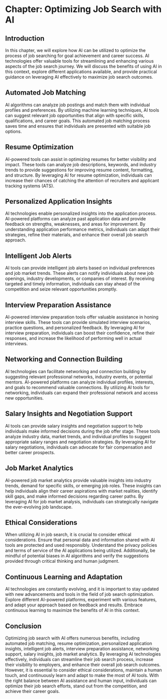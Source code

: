 Chapter: Optimizing Job Search with AI
======================================

Introduction
------------

In this chapter, we will explore how AI can be utilized to optimize the process of job searching for goal achievement and career success. AI technologies offer valuable tools for streamlining and enhancing various aspects of the job search journey. We will discuss the benefits of using AI in this context, explore different applications available, and provide practical guidance on leveraging AI effectively to maximize job search outcomes.

Automated Job Matching
----------------------

AI algorithms can analyze job postings and match them with individual profiles and preferences. By utilizing machine learning techniques, AI tools can suggest relevant job opportunities that align with specific skills, qualifications, and career goals. This automated job matching process saves time and ensures that individuals are presented with suitable job options.

Resume Optimization
-------------------

AI-powered tools can assist in optimizing resumes for better visibility and impact. These tools can analyze job descriptions, keywords, and industry trends to provide suggestions for improving resume content, formatting, and structure. By leveraging AI for resume optimization, individuals can increase their chances of catching the attention of recruiters and applicant tracking systems (ATS).

Personalized Application Insights
---------------------------------

AI technologies enable personalized insights into the application process. AI-powered platforms can analyze past application data and provide feedback on strengths, weaknesses, and areas for improvement. By understanding application performance metrics, individuals can adapt their strategies, refine their materials, and enhance their overall job search approach.

Intelligent Job Alerts
----------------------

AI tools can provide intelligent job alerts based on individual preferences and job market trends. These alerts can notify individuals about new job openings, industry developments, or companies of interest. By receiving targeted and timely information, individuals can stay ahead of the competition and seize relevant opportunities promptly.

Interview Preparation Assistance
--------------------------------

AI-powered interview preparation tools offer valuable assistance in honing interview skills. These tools can provide simulated interview scenarios, practice questions, and personalized feedback. By leveraging AI for interview preparation, individuals can boost their confidence, refine their responses, and increase the likelihood of performing well in actual interviews.

Networking and Connection Building
----------------------------------

AI technologies can facilitate networking and connection building by suggesting relevant professional networks, industry events, or potential mentors. AI-powered platforms can analyze individual profiles, interests, and goals to recommend valuable connections. By utilizing AI tools for networking, individuals can expand their professional network and access new opportunities.

Salary Insights and Negotiation Support
---------------------------------------

AI tools can provide salary insights and negotiation support to help individuals make informed decisions during the job offer stage. These tools analyze industry data, market trends, and individual profiles to suggest appropriate salary ranges and negotiation strategies. By leveraging AI for salary negotiations, individuals can advocate for fair compensation and better career prospects.

Job Market Analytics
--------------------

AI-powered job market analytics provide valuable insights into industry trends, demand for specific skills, or emerging job roles. These insights can help individuals align their career aspirations with market realities, identify skill gaps, and make informed decisions regarding career paths. By leveraging AI for job market analysis, individuals can strategically navigate the ever-evolving job landscape.

Ethical Considerations
----------------------

When utilizing AI in job search, it is crucial to consider ethical considerations. Ensure that personal data and information shared with AI tools are protected and used responsibly. Understand the privacy policies and terms of service of the AI applications being utilized. Additionally, be mindful of potential biases in AI algorithms and verify the suggestions provided through critical thinking and human judgment.

Continuous Learning and Adaptation
----------------------------------

AI technologies are constantly evolving, and it is important to stay updated with new advancements and tools in the field of job search optimization. Explore different AI-powered platforms, experiment with various features, and adapt your approach based on feedback and results. Embrace continuous learning to maximize the benefits of AI in this context.

Conclusion
----------

Optimizing job search with AI offers numerous benefits, including automated job matching, resume optimization, personalized application insights, intelligent job alerts, interview preparation assistance, networking support, salary insights, job market analytics. By leveraging AI technologies effectively, individuals can streamline their job search process, increase their visibility to employers, and enhance their overall job search outcomes. However, it is essential to consider ethical considerations, maintain a human touch, and continuously learn and adapt to make the most of AI tools. With the right balance between AI assistance and human input, individuals can optimize their job search efforts, stand out from the competition, and achieve their career goals.
